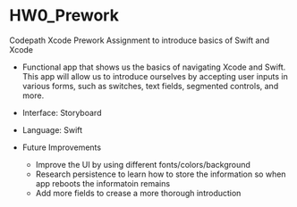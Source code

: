 # HW0_Prework
Codepath Xcode Prework Assignment to introduce basics of Swift and Xcode

- Functional app that shows us the basics of navigating Xcode and Swift. This app will allow us to introduce ourselves by accepting user inputs in various forms, such as switches, text fields, segmented controls, and more.
- Interface: Storyboard
- Language: Swift

- Future Improvements
  - Improve the UI by using different fonts/colors/background
  - Research persistence to learn how to store the information so when app reboots the informatoin remains
  - Add more fields to crease a more thorough introduction
